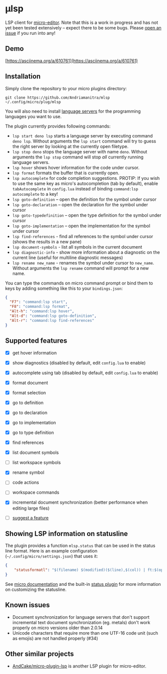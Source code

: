 # µlsp

LSP client for [micro-editor](https://github.com/zyedidia/micro).
Note that this is a work in progress and has not yet been tested extensively – expect there to be some bugs.
Please [open an issue](https://github.com/Andriamanitra/mlsp/issues/new) if you run into any!


## Demo

[https://asciinema.org/a/610761](https://asciinema.org/a/610761)


## Installation

Simply clone the repository to your micro plugins directory:

```
git clone https://github.com/Andriamanitra/mlsp ~/.config/micro/plug/mlsp
```

You will also need to install [language servers](LanguageServers.md) for the
programming languages you want to use.

The plugin currently provides following commands:

- `lsp start deno lsp` starts a language server by executing command `deno lsp`.
  Without arguments the `lsp start` command will try to guess the right server by
  looking at the currently open filetype.
- `lsp stop deno` stops the language server with name `deno`. Without arguments
  the `lsp stop` command will stop _all_ currently running language servers.
- `lsp hover` shows hover information for the code under cursor.
- `lsp format` formats the buffer that is currently open.
- `lsp autocomplete` for code completion suggestions. PROTIP: If you wish to use the
  same key as micro's autocompletion (tab by default), enable `tabAutocomplete`
  in `config.lua` instead of binding `command:lsp autocomplete` to a key!
- `lsp goto-definition` – open the definition for the symbol under cursor
- `lsp goto-declaration` – open the declaration for the symbol under cursor
- `lsp goto-typedefinition` – open the type definition for the symbol under cursor
- `lsp goto-implementation` – open the implementation for the symbol under cursor
- `lsp find-references` - find all references to the symbol under cursor (shows the results in a new pane)
- `lsp document-symbols` - list all symbols in the current document
- `lsp diagnostic-info` - show more information about a diagnostic on the current line (useful for multiline diagnostic messages)
- `lsp rename new_name` - renames the symbol under cursor to `new_name`. Without
  arguments the `lsp rename` command will prompt for a new name.

You can type the commands on micro command prompt or bind them to keys by adding
something like this to your `bindings.json`:

```json
{
  "F7": "command:lsp start",
  "F8": "command:lsp format",
  "Alt-h": "command:lsp hover",
  "Alt-d": "command:lsp goto-definition",
  "Alt-r": "command:lsp find-references"
}
```


## Supported features

- [x] get hover information
- [x] show diagnostics (disabled by default, edit `config.lua` to enable)
- [x] autocomplete using tab (disabled by default, edit `config.lua` to enable)
- [x] format document
- [x] format selection
- [x] go to definition
- [x] go to declaration
- [x] go to implementation
- [x] go to type definition
- [x] find references
- [x] list document symbols
- [ ] list workspace symbols
- [x] rename symbol
- [ ] code actions
- [ ] workspace commands
- [x] incremental document synchronization (better performance when editing large files)
- [ ] [suggest a feature](https://github.com/Andriamanitra/mlsp/issues/new)


## Showing LSP information on statusline

The plugin provides a function `mlsp.status` that can be used in the status line format.
Here is an example configuration (`~/.config/micro/settings.json`) that uses it:

```json
{
    "statusformatl": "$(filename) $(modified)($(line),$(col)) | ft:$(opt:filetype) | µlsp:$(mlsp.status)"
}
```

See [micro documentation](https://github.com/zyedidia/micro/blob/master/runtime/help/options.md)
and the built-in [status plugin](https://github.com/zyedidia/micro/blob/master/runtime/plugins/status/help/status.md)
for more information on customizing the statusline.


## Known issues

- Document synchronization for language servers that don't support incremental text document synchronization (eg. metals) don't work properly on micro versions older than 2.0.14
- Unicode characters that require more than one UTF-16 code unit (such as emojis) are not handled properly (#34)

## Other similar projects

* [AndCake/micro-plugin-lsp](https://github.com/AndCake/micro-plugin-lsp) is another LSP plugin for micro-editor.
